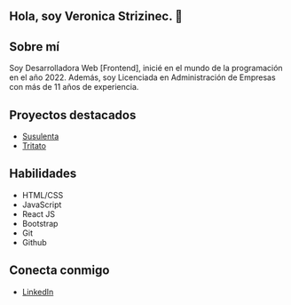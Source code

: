 ## Hola, soy Veronica Strizinec. 👋

## Sobre mí
Soy Desarrolladora Web [Frontend], inicié en el mundo de la programación en el año 2022. Además, soy Licenciada en Administración de Empresas con más de 11 años de experiencia.

## Proyectos destacados
- [Susulenta]([link-a-proyecto-1](https://susulenta.netlify.app/))
- [Tritato]([link-a-proyecto-2](https://tritato.netlify.app/))

## Habilidades
- HTML/CSS
- JavaScript
- React JS
- Bootstrap
- Git
- Github

## Conecta conmigo
- [LinkedIn]([tu-linkedin](https://www.linkedin.com/in/veronicastrizinec/))

